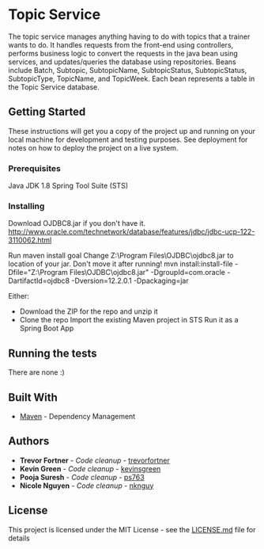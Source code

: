 # Topic Service

The topic service manages anything having to do with topics that a trainer wants to do.  It handles requests from the front-end using controllers, performs business logic to convert the requests in the java bean using services, and updates/queries the database using repositories.  Beans include Batch, Subtopic, SubtopicName, SubtopicStatus, SubtopicStatus, SubtopicType, TopicName, and TopicWeek.  Each bean represents a table in the Topic Service database.

## Getting Started

These instructions will get you a copy of the project up and running on your local machine for development and testing purposes. See deployment for notes on how to deploy the project on a live system.

### Prerequisites

Java JDK 1.8
Spring Tool Suite (STS)

### Installing

Download OJDBC8.jar if you don't have it.
http://www.oracle.com/technetwork/database/features/jdbc/jdbc-ucp-122-3110062.html

Run maven install goal
Change Z:\Program Files\OJDBC\ojdbc8.jar to location of your jar. 
Don't move it after running!
mvn install:install-file -Dfile="Z:\Program Files\OJDBC\ojdbc8.jar" -DgroupId=com.oracle -DartifactId=ojdbc8 -Dversion=12.2.0.1 -Dpackaging=jar

Either:
- Download the ZIP for the repo and unzip it
- Clone the repo
Import the existing Maven project in STS
Run it as a Spring Boot App

## Running the tests

There are none :)

## Built With

* [Maven](https://maven.apache.org/) - Dependency Management

## Authors

* **Trevor Fortner** - *Code cleanup* - [trevorfortner](https://github.com/trevorfortner)
* **Kevin Green** - *Code cleanup* - [kevinsgreen](https://github.com/kevinsgreen)
* **Pooja Suresh** - *Code cleanup* - [ps763](https://github.com/ps763)
* **Nicole Nguyen** - *Code cleanup* - [nknguy](https://github.com/nknguy)

## License

This project is licensed under the MIT License - see the [LICENSE.md](LICENSE.md) file for details
